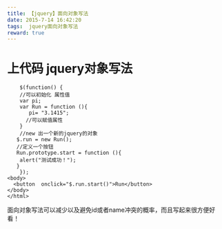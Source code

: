 ```yaml
---
title: 【jquery】面向对象写法
date: 2015-7-14 16:42:20
tags:  jquery面向对象写法
reward: true
---
```


# 上代码 jquery对象写法

        $(function() {
        //可以初始化 属性值
        var pi;
        var Run = function (){
           pi= "3.1415";
          //可以赋值属性
        }
        //new 出一个新的jquery的对象
       $.run = new Run();
       //定义一个按钮
       Run.prototype.start = function (){
        alert("测试成功！");
       }
        });
	<body>
      <button  onclick="$.run.start()">Run</button>
	</body>
	</html>


面向对象写法可以减少以及避免id或者name冲突的概率，而且写起来很方便好看！